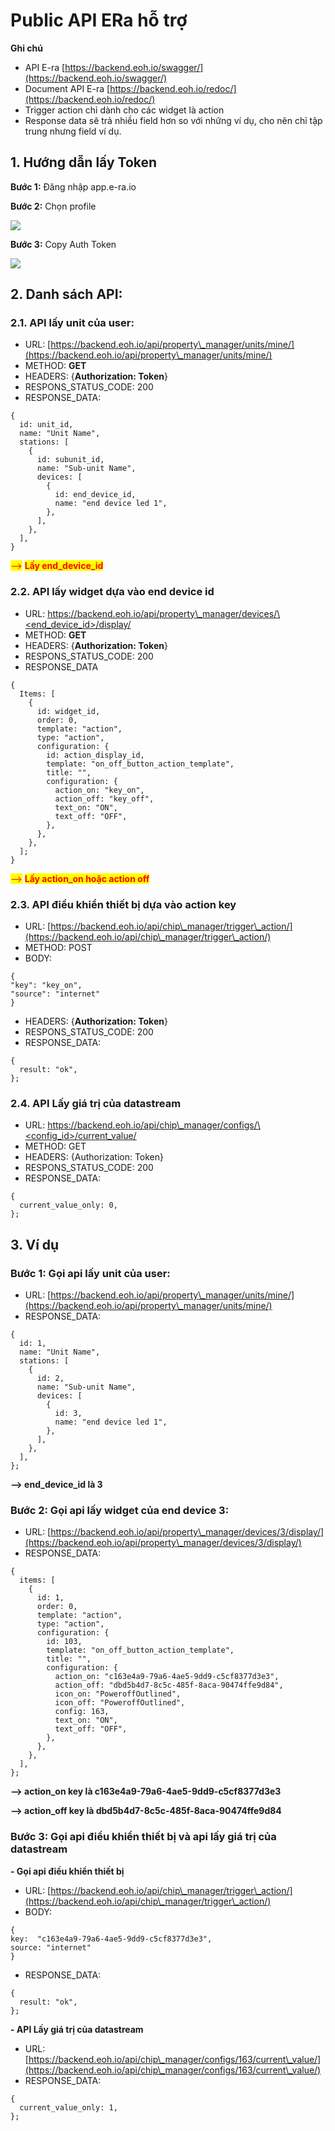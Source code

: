 # Public API ERa hỗ trợ

**Ghi chú**

* API E-ra [https://backend.eoh.io/swagger/](https://backend.eoh.io/swagger/)
* Document API E-ra [https://backend.eoh.io/redoc/](https://backend.eoh.io/redoc/)
* Trigger action chỉ dành cho các widget là action
* Response data sẽ trả nhiều field hơn so với những ví dụ, cho nên chỉ tập trung nhưng field ví dụ.

## 1. Hướng dẫn lấy Token

**Bước 1:** Đăng nhập app.e-ra.io

**Bước 2:** Chọn profile

![](<.gitbook/assets/image (74).png>)

**Bước 3:** Copy Auth Token

![](<.gitbook/assets/image (68).png>)

## 2. Danh sách API:&#x20;

### **2.1. API lấy unit của user:**

* URL: [https://backend.eoh.io/api/property\_manager/units/mine/](https://backend.eoh.io/api/property\_manager/units/mine/)
* METHOD: **GET**
* HEADERS: {**Authorization: Token**}
* RESPONS\_STATUS\_CODE: 200
* RESPONSE\_DATA:

```
{
  id: unit_id,
  name: "Unit Name",
  stations: [
    {
      id: subunit_id,
      name: "Sub-unit Name",
      devices: [
        {
          id: end_device_id,
          name: "end device led 1",
        },
      ],
    },
  ],
}
```

<mark style="color:red;">--></mark> <mark style="color:red;"></mark><mark style="color:red;">**Lấy end\_device\_id**</mark>

### **2.2. API lấy widget dựa vào end device id**

* URL: [https://backend.eoh.io/api/property\_manager/devices/\<end\_device\_id>/display/](https://backend.eoh.io/api/property\_manager/devices/%3Cend\_device\_id%3E/display/)
* METHOD: **GET**
* HEADERS: {**Authorization: Token**}
* RESPONS\_STATUS\_CODE: 200
* RESPONSE\_DATA

```
{
  Items: [
    {
      id: widget_id,
      order: 0,
      template: "action",
      type: "action",
      configuration: {
        id: action_display_id,
        template: "on_off_button_action_template",
        title: "",
        configuration: {
          action_on: "key_on",
          action_off: "key_off",
          text_on: "ON",
          text_off: "OFF",
        },
      },
    },
  ];
}
```

<mark style="color:red;">--></mark> <mark style="color:red;"></mark><mark style="color:red;">**Lấy action\_on hoặc action off**</mark>

### **2.3. API điều khiển thiết bị dựa vào action key**

* URL: [https://backend.eoh.io/api/chip\_manager/trigger\_action/](https://backend.eoh.io/api/chip\_manager/trigger\_action/)
* METHOD: POST
* &#x20; BODY: &#x20;

```
{
"key": "key_on",
"source": "internet"
}

```

* HEADERS: {**Authorization: Token**}
* RESPONS\_STATUS\_CODE: 200
* RESPONSE\_DATA: &#x20;

```
{
  result: "ok",
};
```

### 2.4. API Lấy giá trị của datastream

* &#x20;URL: [https://backend.eoh.io/api/chip\_manager/configs/\<config\_id>/current\_value/](https://backend.eoh.io/api/chip\_manager/configs/%3Cconfig\_id%3E/current\_value/)
* METHOD: GET
* HEADERS: {Authorization: Token}
* RESPONS\_STATUS\_CODE: 200
* RESPONSE\_DATA:&#x20;

```
{
  current_value_only: 0,
};
```

## &#x20;3. Ví dụ

### **Bước 1: Gọi api lấy unit của user:**

* URL: [https://backend.eoh.io/api/property\_manager/units/mine/](https://backend.eoh.io/api/property\_manager/units/mine/)
* RESPONSE\_DATA:

```
{
  id: 1,
  name: "Unit Name",
  stations: [
    {
      id: 2,
      name: "Sub-unit Name",
      devices: [
        {
          id: 3,
          name: "end device led 1",
        },
      ],
    },
  ],
};
```

**--> end\_device\_id là 3**

### **Bước 2: Gọi api lấy widget của end device 3:**

* URL: [https://backend.eoh.io/api/property\_manager/devices/3/display/](https://backend.eoh.io/api/property\_manager/devices/3/display/)
* RESPONSE\_DATA:

```
{
  items: [
    {
      id: 1,
      order: 0,
      template: "action",
      type: "action",
      configuration: {
        id: 103,
        template: "on_off_button_action_template",
        title: "",
        configuration: {
          action_on: "c163e4a9-79a6-4ae5-9dd9-c5cf8377d3e3",
          action_off: "dbd5b4d7-8c5c-485f-8aca-90474ffe9d84",
          icon_on: "PoweroffOutlined",
          icon_off: "PoweroffOutlined",
          config: 163,
          text_on: "ON",
          text_off: "OFF",
        },
      },
    },
  ],
};
```

&#x20;**--> action\_on key là c163e4a9-79a6-4ae5-9dd9-c5cf8377d3e3**

**--> action\_off key là dbd5b4d7-8c5c-485f-8aca-90474ffe9d84**

### **Bước 3: Gọi api điều khiển thiết bị và api lấy giá trị của datastream**

**- Gọi api điều khiển thiết bị**

* URL: [https://backend.eoh.io/api/chip\_manager/trigger\_action/](https://backend.eoh.io/api/chip\_manager/trigger\_action/)
* BODY:

```
{
key:  "c163e4a9-79a6-4ae5-9dd9-c5cf8377d3e3",
source: "internet"
}  
```

* RESPONSE\_DATA:

```
{
  result: "ok",
};
```

**- API Lấy giá trị của datastream**

* URL: [https://backend.eoh.io/api/chip\_manager/configs/163/current\_value/](https://backend.eoh.io/api/chip\_manager/configs/163/current\_value/)
* &#x20;RESPONSE\_DATA:&#x20;

```
{
  current_value_only: 1,
};
```
